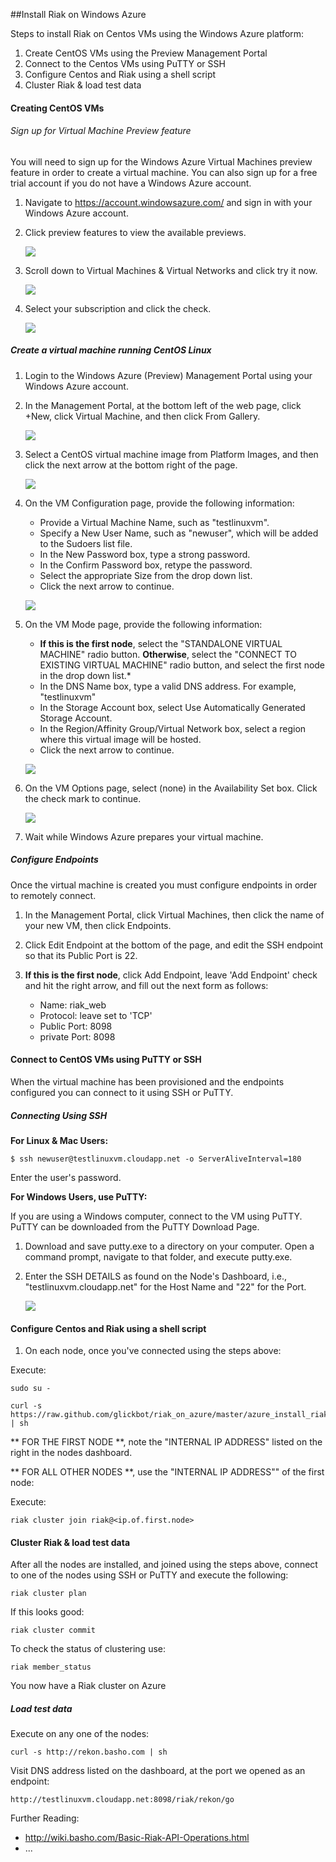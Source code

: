 ##Install Riak on Windows Azure

Steps to install Riak on Centos VMs using the Windows Azure platform:

1. Create CentOS VMs using the Preview Management Portal
2. Connect to the Centos VMs using PuTTY or SSH
3. Configure Centos and Riak using a shell script
4. Cluster Riak & load test data

#### Creating CentOS VMs

###### Sign up for Virtual Machine Preview feature

You will need to sign up for the Windows Azure Virtual Machines preview feature in order to create a virtual machine. You can also sign up for a free trial account if you do not have a Windows Azure account.

1. Navigate to https://account.windowsazure.com/ and sign in with your Windows Azure account.

2. Click preview features to view the available previews.

	![](https://raw.github.com/glickbot/riak_on_azure/master/images/antares-iaas-preview-01.png)

3. Scroll down to Virtual Machines & Virtual Networks and click try it now.

	![](https://raw.github.com/glickbot/riak_on_azure/master/images/antares-iaas-preview-02.png)

4. Select your subscription and click the check.

	![](https://raw.github.com/glickbot/riak_on_azure/master/images/antares-iaas-preview-04.png)

##### Create a virtual machine running CentOS Linux

1. Login to the Windows Azure (Preview) Management Portal using your Windows Azure account.

2. In the Management Portal, at the bottom left of the web page, click +New, click Virtual Machine, and then click From Gallery. 

	![](https://raw.github.com/glickbot/riak_on_azure/master/images/createvm.png)

3. Select a CentOS virtual machine image from Platform Images, and then click the next arrow at the bottom right of the page. 

	![](https://raw.github.com/glickbot/riak_on_azure/master/images/vmconfiguration0.png)

4. On the VM Configuration page, provide the following information:
	- Provide a Virtual Machine Name, such as "testlinuxvm".
	- Specify a New User Name, such as "newuser", which will be added to the Sudoers 	  list file.
	- In the New Password box, type a strong password.
	- In the Confirm Password box, retype the password.
	- Select the appropriate Size from the drop down list.
	- Click the next arrow to continue.

	![](https://raw.github.com/glickbot/riak_on_azure/master/images/vmconfiguration1.png)

5. On the VM Mode page, provide the following information:
	- **If this is the first node**, select the "STANDALONE VIRTUAL MACHINE" radio button. **Otherwise**, select the "CONNECT TO EXISTING VIRTUAL MACHINE" radio button, and select the first node in the drop down list.*
	- In the DNS Name box, type a valid DNS address. For example, "testlinuxvm"
	- In the Storage Account box, select Use Automatically Generated Storage Account.
	- In the Region/Affinity Group/Virtual Network box, select a region where this virtual image will be hosted.
	- Click the next arrow to continue.

	![](https://raw.github.com/glickbot/riak_on_azure/master/images/vmconfiguration2.png)

6. On the VM Options page, select (none) in the Availability Set box. Click the check mark to continue. 

	![](https://raw.github.com/glickbot/riak_on_azure/master/images/vmconfiguration3.png)

7. Wait while Windows Azure prepares your virtual machine.

##### Configure Endpoints

Once the virtual machine is created you must configure endpoints in order to remotely connect.

1. In the Management Portal, click Virtual Machines, then click the name of your new VM, then click Endpoints.

2. Click Edit Endpoint at the bottom of the page, and edit the SSH endpoint so that its Public Port is 22.

3. **If this is the first node**, click Add Endpoint, leave 'Add Endpoint' check and hit the right arrow, and fill out the next form as follows:
	- Name: riak_web
	- Protocol: leave set to 'TCP'
	- Public Port: 8098
	- private Port: 8098

#### Connect to CentOS VMs using PuTTY or SSH

When the virtual machine has been provisioned and the endpoints configured you can connect to it using SSH or PuTTY.

##### Connecting Using SSH

**For Linux & Mac Users:**

	$ ssh newuser@testlinuxvm.cloudapp.net -o ServerAliveInterval=180
Enter the user's password.

**For Windows Users, use PuTTY:**

If you are using a Windows computer, connect to the VM using PuTTY. PuTTY can be downloaded from the PuTTY Download Page.

1. Download and save putty.exe to a directory on your computer. Open a command prompt, navigate to that folder, and execute putty.exe.

2. Enter the SSH DETAILS as found on the Node's Dashboard, i.e., "testlinuxvm.cloudapp.net" for the Host Name and "22" for the Port. 

	![](https://raw.github.com/glickbot/riak_on_azure/master/images/putty.png)

#### Configure Centos and Riak using a shell script

1. On each node, once you've connected using the steps above:

Execute:

	sudo su -

	curl -s https://raw.github.com/glickbot/riak_on_azure/master/azure_install_riak.sh | sh

** FOR THE FIRST NODE **, note the "INTERNAL IP ADDRESS" listed on the right in the nodes dashboard.


** FOR ALL OTHER NODES **, use the "INTERNAL IP ADDRESS"" of the first node:

Execute:

	riak cluster join riak@<ip.of.first.node>

#### Cluster Riak & load test data

After all the nodes are installed, and joined using the steps above, connect to one of the nodes using SSH or PuTTY and execute the following:

	riak cluster plan

If this looks good:

	riak cluster commit

To check the status of clustering use:

	riak member_status

You now have a Riak cluster on Azure

##### Load test data

Execute on any one of the nodes:

	curl -s http://rekon.basho.com | sh
	
Visit DNS address listed on the dashboard, at the port we opened as an endpoint:

	http://testlinuxvm.cloudapp.net:8098/riak/rekon/go

Further Reading:

- http://wiki.basho.com/Basic-Riak-API-Operations.html
- ...